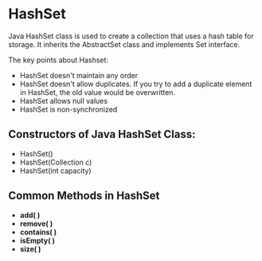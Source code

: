 # HashSet
Java HashSet class is used to create a collection that uses a hash table for storage. It inherits the AbstractSet class
and implements Set interface.

The key points about Hashset:
- HashSet doesn't maintain any order
- HashSet doesn't allow duplicates. If you try to add a duplicate element in HashSet, the old value would be overwritten.
- HashSet allows null values 
- HashSet is non-synchronized

## Constructors of Java HashSet Class:
- HashSet()
- HashSet(Collection c)
- HashSet(int capacity)

## Common Methods in HashSet
- **add( )**
- **remove( )**
- **contains( )**
- **isEmpty( )**
- **size( )**
